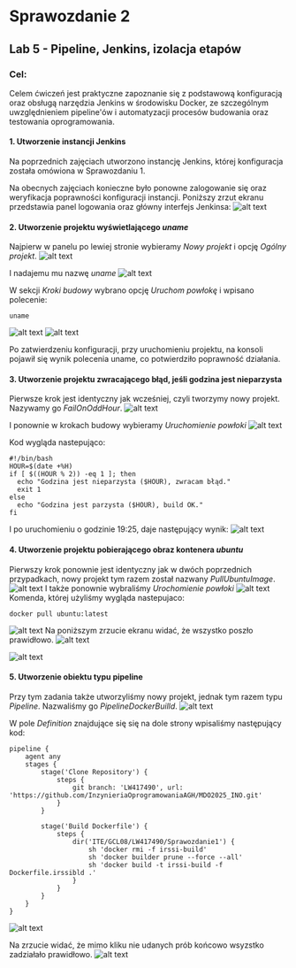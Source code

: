 # Sprawozdanie 2

## Lab 5 - Pipeline, Jenkins, izolacja etapów

### Cel:
Celem ćwiczeń jest praktyczne zapoznanie się z podstawową konfiguracją oraz obsługą narzędzia Jenkins w środowisku Docker, ze szczególnym uwzględnieniem pipeline'ów i automatyzacji procesów budowania oraz testowania oprogramowania. 

#### 1. Utworzenie instancji Jenkins

Na poprzednich zajęciach utworzono instancję Jenkins, której konfiguracja została omówiona w Sprawozdaniu 1. 

Na obecnych zajęciach konieczne było ponowne zalogowanie się oraz weryfikacja poprawności konfiguracji instancji. Poniższy zrzut ekranu przedstawia panel logowania oraz główny interfejs Jenkinsa:
![alt text](<Lab5/Zrzut ekranu 2025-04-01 191218.png>)

#### 2. Utworzenie projektu wyświetlającego *uname*

Najpierw w panelu po lewiej stronie wybieramy *Nowy projekt* i opcję *Ogólny projekt*.
![alt text](<Lab5/Zrzut ekranu 2025-04-01 191728.png>)

I nadajemu mu nazwę *uname*
![alt text](<Lab5/Zrzut ekranu 2025-04-01 191925.png>)

W sekcji *Kroki budowy* wybrano opcję *Uruchom powłokę* i wpisano polecenie:
```
uname
```
![alt text](<Lab5/Zrzut ekranu 2025-04-01 192000.png>)
![alt text](<Lab5/Zrzut ekranu 2025-04-01 192018.png>)

Po zatwierdzeniu konfiguracji, przy uruchomieniu projektu, na konsoli pojawił się wynik polecenia uname, co potwierdziło poprawność działania.

#### 3. Utworzenie projektu zwracającego błąd, jeśli godzina jest nieparzysta

Pierwsze krok jest identyczny jak wcześniej, czyli tworzymy nowy projekt. Nazywamy go *FailOnOddHour*.
![alt text](<Lab5/Zrzut ekranu 2025-04-01 192118.png>)

I ponownie w krokach budowy wybieramy *Uruchomienie powłoki*
![alt text](<Lab5/Zrzut ekranu 2025-04-01 192404.png>)

Kod wygląda nastepująco:
```
#!/bin/bash
HOUR=$(date +%H)
if [ $((HOUR % 2)) -eq 1 ]; then
  echo "Godzina jest nieparzysta ($HOUR), zwracam błąd."
  exit 1
else
  echo "Godzina jest parzysta ($HOUR), build OK."
fi
```
I po uruchomieniu o godzinie 19:25, daje następujący wynik:
![alt text](<Lab5/Zrzut ekranu 2025-04-01 192514.png>)

#### 4. Utworzenie projektu pobierającego obraz kontenera *ubuntu*

Pierwszy krok ponownie jest identyczny jak w dwóch poprzednich przypadkach, nowy projekt tym razem został nazwany *PullUbuntuImage*.
![alt text](<Lab5/Zrzut ekranu 2025-04-01 192604.png>)
I także ponownie wybraliśmy *Urochomienie powłoki*
![alt text](<Lab5/Zrzut ekranu 2025-04-01 192629.png>)
Komenda, której użyliśmy wygląda nastepujaco:
```
docker pull ubuntu:latest
```
![alt text](<Lab5/Zrzut ekranu 2025-04-01 192844.png>)
Na poniższym zrzucie ekranu widać, że wszystko poszło prawidłowo.
![alt text](<Lab5/Zrzut ekranu 2025-04-01 192945.png>)

![alt text](<Lab5/Zrzut ekranu 2025-04-01 193116.png>)

#### 5. Utworzenie obiektu typu pipeline

Przy tym zadania także utworzyliśmy nowy projekt, jednak tym razem typu *Pipeline*. Nazwaliśmy go *PipelineDockerBuilld*.
![alt text](<Lab5/Zrzut ekranu 2025-04-01 193144.png>)

W pole *Definition* znajdujące się się na dole strony wpisaliśmy następujący kod:
```
pipeline {
    agent any
    stages {
        stage('Clone Repository') {
            steps {
                git branch: 'LW417490', url: 'https://github.com/InzynieriaOprogramowaniaAGH/MDO2025_INO.git'
            }
        }
        
        stage('Build Dockerfile') {
            steps {
                dir('ITE/GCL08/LW417490/Sprawozdanie1') {
                    sh 'docker rmi -f irssi-build'
                    sh 'docker builder prune --force --all'
                    sh 'docker build -t irssi-build -f Dockerfile.irssibld .'
                }
            }
        }
    }
}
```
![alt text](<Lab5/Zrzut ekranu 2025-04-01 200024.png>)

Na zrzucie widać, że mimo kliku nie udanych prób końcowo wsyzstko zadziałało prawidłowo.
![alt text](<Lab5/Zrzut ekranu 2025-04-01 200042.png>)
